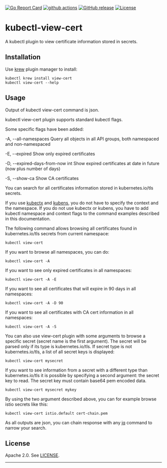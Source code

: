 [![Go Report Card](https://goreportcard.com/badge/github.com/mlorenzo-stratio/kubectl-view-cert)](https://goreportcard.com/report/github.com/mlorenzo-stratio/kubectl-view-cert)
[![github actions](https://github.com/mlorenzo-stratio/kubectl-view-cert/workflows/golangci-lint/badge.svg)](https://github.com/mlorenzo-stratio/kubectl-view-cert/actions?query=workflow%3Agolangci-lint)
[![GitHub release](https://img.shields.io/github/v/release/mlorenzo-stratio/kubectl-view-cert)](https://github.com/mlorenzo-stratio/kubectl-view-cert/releases/latest)
[![License](https://img.shields.io/github/license/mlorenzo-stratio/kubectl-view-cert)](LICENSE)

# kubectl-view-cert

A kubectl plugin to view certificate information stored in secrets.

## Installation

Use [krew](https://krew.sigs.k8s.io/) plugin manager to install:

    kubectl krew install view-cert
    kubectl view-cert --help

## Usage

Output of kubectl view-cert command is json.

kubectl view-cert plugin supports standard kubectl flags.

Some specific flags have been added:

  -A, --all-namespaces                 Query all objects in all API groups, both namespaced and non-namespaced

  -E, --expired                        Show only expired certificates

  -D, --expired-days-from-now int      Show expired certificates at date in future (now plus number of days)

  -S, --show-ca                        Show CA certificates

You can search for all certificates information stored in kubernetes.io/tls secrets.

If you use [kubectx](https://github.com/ahmetb/kubectx) and [kubens](https://github.com/ahmetb/kubectx), you do not have to specify the context and the namespace. If you do not use kubectx or kubens, you have to add kubectl namespace and context flags to the command examples described in this documentation.

The following command allows browsing all certificates found in kubernetes.io/tls secrets from current namespace:

    kubectl view-cert

If you want to browse all namespaces, you can do:

    kubectl view-cert -A

If you want to see only expired certificates in all namespaces:

    kubectl view-cert -A -E

If you want to see all certificates that will expire in 90 days in all namespaces:

    kubectl view-cert -A -D 90

If you want to see all certificates with CA cert information in all namespaces:

    kubectl view-cert -A -S

You can also use view-cert plugin with some arguments to browse a specific secret (secret name is the first argument). The secret will be parsed only if its type is kubernetes.io/tls.
If secret type is not kubernetes.io/tls, a list of all secret keys is displayed:

    kubectl view-cert mysecret

If you want to see information from a secret with a different type than kubernetes.io/tls it is possible by specifying a second argument: the secret key to read. The secret key must contain base64 pem encoded data.

    kubectl view-cert mysecret mykey

By using the two argument described above, you can for example browse istio secrets like this:

    kubectl view-cert istio.default cert-chain.pem

As all outputs are json, you can chain response with any [jq](https://github.com/stedolan/jq) command to narrow your search.

## License

Apache 2.0. See [LICENSE](./LICENSE).

---
